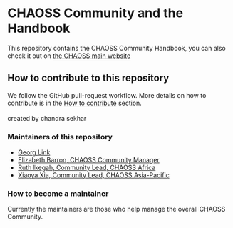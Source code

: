 # CHAOSS Community and the Handbook

This repository contains the CHAOSS Community Handbook, you can also check it out on [the CHAOSS main website](https://chaoss.community/kbtopic/chaoss-community/)

## How to contribute to this repository

We follow the GitHub pull-request workflow. More details on how to contribute is in the [How to contribute](how-to-contribute/) section. \
\
created by chandra sekhar

### Maintainers of this repository

* [Georg Link](https://github.com/GeorgLink)
* [Elizabeth Barron, CHAOSS Community Manager](https://github.com/ElizabethN)
* [Ruth Ikegah, Community Lead, CHAOSS Africa](https://github.com/Ruth-Ikegah)
* [Xiaoya Xia, Community Lead, CHAOSS Asia-Pacific](https://github.com/xiaoya-yaya)

### How to become a maintainer

Currently the maintainers are those who help manage the overall CHAOSS Community.
